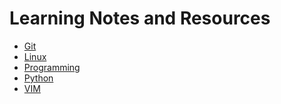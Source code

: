 Learning Notes and Resources
============================

- [Git](./Git)
- [Linux](./Linux)
- [Programming](./Programming)
- [Python](./Python)
- [VIM](./VIM)
